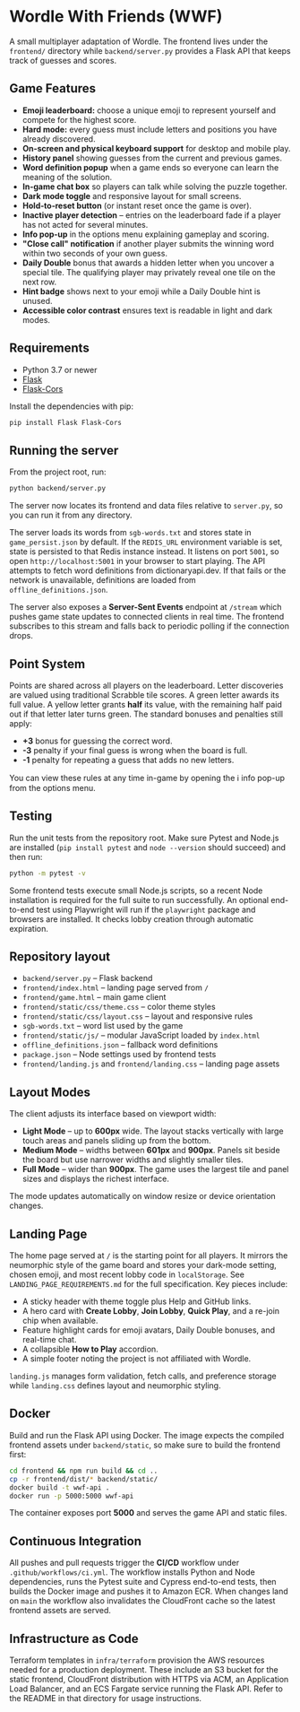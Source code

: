 # Wordle With Friends (WWF)

A small multiplayer adaptation of Wordle. The frontend lives under the
`frontend/` directory while `backend/server.py` provides a Flask API that keeps
track of guesses and scores.

## Game Features

- **Emoji leaderboard:** choose a unique emoji to represent yourself and compete for the
  highest score.
- **Hard mode:** every guess must include letters and positions you have already
  discovered.
- **On‑screen and physical keyboard support** for desktop and mobile play.
- **History panel** showing guesses from the current and previous games.
- **Word definition popup** when a game ends so everyone can learn the meaning of the
  solution.
- **In-game chat box** so players can talk while solving the puzzle together.
- **Dark mode toggle** and responsive layout for small screens.
- **Hold‑to‑reset button** (or instant reset once the game is over).
- **Inactive player detection** – entries on the leaderboard fade if a player has not
  acted for several minutes.
- **Info pop‑up** in the options menu explaining gameplay and scoring.
- **"Close call" notification** if another player submits the winning word within
  two seconds of your own guess.
- **Daily Double** bonus that awards a hidden letter when you uncover a special tile.
  The qualifying player may privately reveal one tile on the next row.
- **Hint badge** shows next to your emoji while a Daily Double hint is unused.
- **Accessible color contrast** ensures text is readable in light and dark modes.

## Requirements

- Python 3.7 or newer
- [Flask](https://flask.palletsprojects.com/)
- [Flask-Cors](https://flask-cors.readthedocs.io/)

Install the dependencies with pip:

```bash
pip install Flask Flask-Cors
```

## Running the server

From the project root, run:

```bash
python backend/server.py
```

The server now locates its frontend and data files relative to `server.py`,
so you can run it from any directory.

The server loads its words from `sgb-words.txt` and stores state in
`game_persist.json` by default. If the `REDIS_URL` environment variable is set,
state is persisted to that Redis instance instead. It listens on port `5001`, so open
`http://localhost:5001` in your browser to start playing.
The API attempts to fetch word definitions from dictionaryapi.dev. If that fails
or the network is unavailable, definitions are loaded from
`offline_definitions.json`.

The server also exposes a **Server-Sent Events** endpoint at `/stream` which
pushes game state updates to connected clients in real time. The frontend
subscribes to this stream and falls back to periodic polling if the connection
drops.

## Point System

Points are shared across all players on the leaderboard. Letter discoveries are
valued using traditional Scrabble tile scores. A green letter awards its full
value. A yellow letter grants **half** its value, with the remaining half paid
out if that letter later turns green. The standard bonuses and penalties still
apply:

- **+3** bonus for guessing the correct word.
- **-3** penalty if your final guess is wrong when the board is full.
- **-1** penalty for repeating a guess that adds no new letters.

You can view these rules at any time in-game by opening the ℹ️ info pop-up from
the options menu.

## Testing

Run the unit tests from the repository root. Make sure Pytest and Node.js are
installed (`pip install pytest` and `node --version` should succeed) and then
run:

```bash
python -m pytest -v
```
Some frontend tests execute small Node.js scripts, so a recent Node installation
is required for the full suite to run successfully.
An optional end-to-end test using Playwright will run if the `playwright`
package and browsers are installed. It checks lobby creation through automatic
expiration.

## Repository layout

- `backend/server.py` – Flask backend
- `frontend/index.html` – landing page served from `/`
- `frontend/game.html` – main game client
- `frontend/static/css/theme.css` – color theme styles
- `frontend/static/css/layout.css` – layout and responsive rules
- `sgb-words.txt` – word list used by the game
- `frontend/static/js/` – modular JavaScript loaded by `index.html`
- `offline_definitions.json` – fallback word definitions
- `package.json` – Node settings used by frontend tests
- `frontend/landing.js` and `frontend/landing.css` – landing page assets

## Layout Modes

The client adjusts its interface based on viewport width:

- **Light Mode** – up to **600px** wide. The layout stacks vertically with large touch areas and panels sliding up from the bottom.
- **Medium Mode** – widths between **601px** and **900px**. Panels sit beside the board but use narrower widths and slightly smaller tiles.
- **Full Mode** – wider than **900px**. The game uses the largest tile and panel sizes and displays the richest interface.

The mode updates automatically on window resize or device orientation changes.


## Landing Page

The home page served at `/` is the starting point for all players. It mirrors the neumorphic style of the game board and stores your dark-mode setting, chosen emoji, and most recent lobby code in `localStorage`. See `LANDING_PAGE_REQUIREMENTS.md` for the full specification. Key pieces include:

- A sticky header with theme toggle plus Help and GitHub links.
- A hero card with **Create Lobby**, **Join Lobby**, **Quick Play**, and a re-join chip when available.
- Feature highlight cards for emoji avatars, Daily Double bonuses, and real-time chat.
- A collapsible **How to Play** accordion.
- A simple footer noting the project is not affiliated with Wordle.

`landing.js` manages form validation, fetch calls, and preference storage while `landing.css` defines layout and neumorphic styling.


## Docker

Build and run the Flask API using Docker. The image expects the compiled
frontend assets under `backend/static`, so make sure to build the frontend
first:

```bash
cd frontend && npm run build && cd ..
cp -r frontend/dist/* backend/static/
docker build -t wwf-api .
docker run -p 5000:5000 wwf-api
```

The container exposes port **5000** and serves the game API and static files.

## Continuous Integration

All pushes and pull requests trigger the **CI/CD** workflow under
`.github/workflows/ci.yml`. The workflow installs Python and Node dependencies,
runs the Pytest suite and Cypress end-to-end tests, then builds the Docker image
and pushes it to Amazon ECR. When changes land on `main` the workflow also
invalidates the CloudFront cache so the latest frontend assets are served.

## Infrastructure as Code

Terraform templates in `infra/terraform` provision the AWS resources needed for
a production deployment. These include an S3 bucket for the static frontend,
CloudFront distribution with HTTPS via ACM, an Application Load Balancer, and an
ECS Fargate service running the Flask API. Refer to the README in that directory
for usage instructions.
